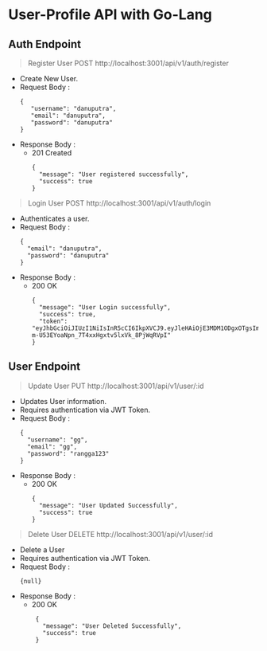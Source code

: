 # User-Profile API with Go-Lang

## Auth Endpoint

> Register User
> POST http://localhost:3001/api/v1/auth/register

* Create New User.
* Request Body :
  ```
  {
     "username": "danuputra",
     "email": "danuputra",
     "password": "danuputra"
  }
  ```
* Response Body :
     * 201 Created
       ```
       {
         "message": "User registered successfully",
         "success": true
       }
       ```
> Login User
> POST http://localhost:3001/api/v1/auth/login

* Authenticates a user.
* Request Body :
  ```
  {
    "email": "danuputra",
    "password": "danuputra"
  }
  ```
* Response Body :
     * 200 OK
       ```
       {
         "message": "User Login successfully",
         "success": true,
         "token": "eyJhbGciOiJIUzI1NiIsInR5cCI6IkpXVCJ9.eyJleHAiOjE3MDM1ODgxOTgsImp0aSI6IjIifQ.2D7F-m-U53EYoaNpn_7T4xxHgxtv5lxVk_8PjWqRVpI"
       }
       ```

## User Endpoint

> Update User
> PUT http://localhost:3001/api/v1/user/:id

* Updates User information.
* Requires authentication via JWT Token.
* Request Body :
  ```
  {
    "username": "gg",
    "email": "gg",
    "password": "rangga123"
  }
  ```
* Response Body :
    * 200 OK
      ```
      {
        "message": "User Updated Successfully",
        "success": true
      }
      ```

> Delete User
> DELETE http://localhost:3001/api/v1/user/:id

* Delete a User
* Requires authentication via JWT Token.
* Request Body :
  ```
  {null}
  ```
* Response Body :
   * 200 OK
     ```
      {
        "message": "User Deleted Successfully",
        "success": true
      }
      ```
